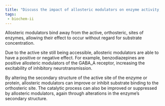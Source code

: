 ```yaml
---
title: "Discuss the impact of allosteric modulators on enzyme activity, considering both positive and negative effects. Provide examples of how these modulators can affect substrate binding and catalysis. "
tags:
 - biochem-ii
---
```

Allosteric modulators bind away from the active, orthosteric, sites of enzymes, allowing their effect to occur without regard for substrate concentration.  

Due to the active site still being accessible, allosteric modulators are able to have a positive or negative effect. For example, benzodiazepines are positive allosteric modulators of the GABA_A receptor, increasing the excitability of inhibitory neurotransmission.  

By altering the secondary structure of the active site of the enzyme or protein, allosteric modulators can improve or inhibit substrate binding to the orthosteric site. The catalytic process can also be improved or suppressed by allosteric modulators, again through alterations in the enzyme’s secondary structure.  
